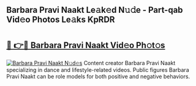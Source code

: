 ## Barbara Pravi Naakt Le𝚊k𝚎d N𝚞𝚍e - Part-qab Vid𝚎o Photos Le𝚊ks KpRDR

# <h2><a href="http://fb0jr7p.evod.top/?m=Barbara+Pravi+Naakt">🔗 👉🔴 Barbara Pravi Naakt Vid𝚎o Ph𝚘t𝚘s</a></h2>

[![Barbara Pravi Naakt N𝚞d𝚎s](https://i.imgur.com/8V9OHl7.gif)](http://fb0jr7p.evod.top/?m=Barbara+Pravi+Naakt)
Content creator Barbara Pravi Naakt specializing in dance and lifestyle-related videos. Public figures Barbara Pravi Naakt can be role models for both positive and negative behaviors. 
